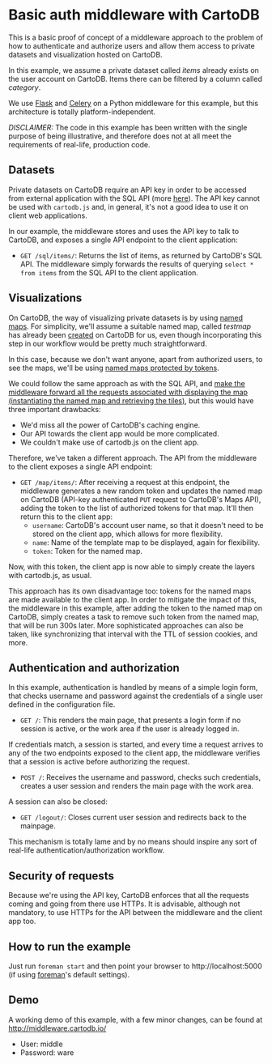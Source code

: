 # Basic auth middleware with CartoDB

This is a basic proof of concept of a middleware approach to the problem of how to authenticate and authorize users and allow them access to private datasets and visualization hosted on CartoDB.

In this example, we assume a private dataset called _items_ already exists on the user account on CartoDB. Items there can be filtered by a column called _category_.

We use [Flask](http://flask.pocoo.org/) and [Celery](http://www.celeryproject.org/) on a Python middleware for this example, but this architecture is totally platform-independent.

_DISCLAIMER:_ The code in this example has been written with the single purpose of being illustrative, and therefore does not at all meet the requirements of real-life, production code.

## Datasets

Private datasets on CartoDB require an API key in order to be accessed from external application with the SQL API (more [here](http://docs.cartodb.com/cartodb-platform/sql-api.html#authentication)). The API key cannot be used with `cartodb.js` and, in general, it's not a good idea to use it on client web applications. 

In our example, the middleware stores and uses the API key to talk to CartoDB, and exposes a single API endpoint to the client application:

* `GET /sql/items/`: Returns the list of items, as returned by CartoDB's SQL API. The middleware simply forwards the results of querying `select * from items` from the SQL API to the client application.

## Visualizations

On CartoDB, the way of visualizing private datasets is by using [named maps](http://docs.cartodb.com/cartodb-platform/maps-api.html#named-maps). For simplicity, we'll assume a suitable named map, called _testmap_ has already been [created](http://docs.cartodb.com/cartodb-platform/maps-api.html#create) on CartoDB for us, even though incorporating this step in our workflow would be pretty much straightforward.

In this case, because we don't want anyone, apart from authorized users, to see the maps, we'll be using [named maps protected by tokens](http://docs.cartodb.com/cartodb-platform/maps-api.html#named-maps-1).

We could follow the same approach as with the SQL API, and [make the middleware forward all the requests associated with displaying the map (instantiating the named map and retrieving the tiles)](https://gist.github.com/danicarrion/cf42e373efbae3224deff3d0265c49de), but this would have three important drawbacks:

* We'd miss all the power of CartoDB's caching engine.
* Our API towards the client app would be more complicated.
* We couldn't make use of cartodb.js on the client app.

Therefore, we've taken a different approach. The API from the middleware to the client exposes a single API endpoint:

* `GET /map/items/`: After receiving a request at this endpoint, the middleware generates a new random token and updates the named map on CartoDB (API-key authenticated `PUT` request to CartoDB's Maps API), adding the token to the list of authorized tokens for that map. It'll then return this to the client app: 
  * `username`: CartoDB's account user name, so that it doesn't need to be stored on the client app, which allows for more flexibility.
  * `name`: Name of the template map to be displayed, again for flexibility.
  * `token`: Token for the named map.

Now, with this token, the client app is now able to simply create the layers with cartodb.js, as usual.

This approach has its own disadvantage too: tokens for the named maps are made available to the client app. In order to mitigate the impact of this, the middleware in this example, after adding the token to the named map on CartoDB, simply creates a task to remove such token from the named map, that will be run 300s later. More sophisticated approaches can also be taken, like synchronizing that interval with the TTL of session cookies, and more.

## Authentication and authorization

In this example, authentication is handled by means of a simple login form, that checks username and password against the credentials of a single user defined in the configuration file.

* `GET /`: This renders the main page, that presents a login form if no session is active, or the work area if the user is already logged in.

If credentials match, a session is started, and every time a request arrives to any of the two endpoints exposed to the client app, the middleware verifies that a session is active before authorizing the request.

* `POST /`: Receives the username and password, checks such credentials, creates a user session and renders the main page with the work area.

A session can also be closed:

* `GET /logout/`: Closes current user session and redirects back to the mainpage.

This mechanism is totally lame and by no means should inspire any sort of real-life authentication/authorization workflow.

## Security of requests

Because we're using the API key, CartoDB enforces that all the requests coming and going from there use HTTPs. It is advisable, although not mandatory, to use HTTPs for the API between the middleware and the client app too.

## How to run the example

Just run `foreman start` and then point your browser to http://localhost:5000 (if using [foreman](https://github.com/ddollar/foreman)'s default settings).

## Demo

A working demo of this example, with a few minor changes, can be found at http://middleware.cartodb.io/

* User: middle
* Password: ware
